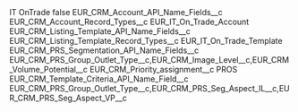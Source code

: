 <?xml version="1.0" encoding="UTF-8"?>
<CustomMetadata xmlns="http://soap.sforce.com/2006/04/metadata" xmlns:xsi="http://www.w3.org/2001/XMLSchema-instance" xmlns:xsd="http://www.w3.org/2001/XMLSchema">
    <label>IT OnTrade</label>
    <protected>false</protected>
    <values>
        <field>EUR_CRM_Account_API_Name_Fields__c</field>
        <value xsi:nil="true"/>
    </values>
    <values>
        <field>EUR_CRM_Account_Record_Types__c</field>
        <value xsi:type="xsd:string">EUR_IT_On_Trade_Account</value>
    </values>
    <values>
        <field>EUR_CRM_Listing_Template_API_Name_Fields__c</field>
        <value xsi:nil="true"/>
    </values>
    <values>
        <field>EUR_CRM_Listing_Template_Record_Types__c</field>
        <value xsi:type="xsd:string">EUR_IT_On_Trade_Template</value>
    </values>
    <values>
        <field>EUR_CRM_PRS_Segmentation_API_Name_Fields__c</field>
        <value xsi:type="xsd:string">EUR_CRM_PRS_Group_Outlet_Type__c,EUR_CRM_Image_Level__c,EUR_CRM_Volume_Potential__c</value>
    </values>
    <values>
        <field>EUR_CRM_Priority_assignment__c</field>
        <value xsi:type="xsd:string">PROS</value>
    </values>
    <values>
        <field>EUR_CRM_Template_Criteria_API_Name_Field__c</field>
        <value xsi:type="xsd:string">EUR_CRM_PRS_Group_Outlet_Type__c,EUR_CRM_PRS_Seg_Aspect_IL__c,EUR_CRM_PRS_Seg_Aspect_VP__c</value>
    </values>
</CustomMetadata>
